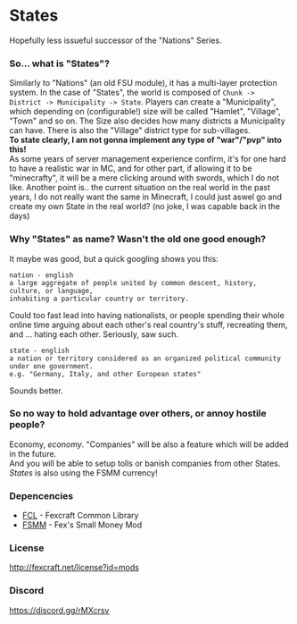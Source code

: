 # States
Hopefully less issueful successor of the "Nations" Series.

### So... what is "States"?
Similarly to "Nations" (an old FSU module), it has a multi-layer protection system.
In the case of "States", the world is composed of `Chunk -> District -> Municipality -> State`.
Players can create a "Municipality", which depending on (configurable!) size will be called "Hamlet", "Village", "Town" and so on.
The Size also decides how many districts a Municipality can have. There is also the "Village" district type for sub-villages.<br>
**To state clearly, I am not gonna implement any type of "war"/"pvp" into this!**<br>
As some years of server management experience confirm, it's for one hard to have a realistic war in MC, and for other part, if allowing it to be "minecrafty", it will be a mere clicking around with swords, which I do not like.
Another point is.. the current situation on the real world in the past years, I do not really want the same in Minecraft, I could just aswel go and create my own State in the real world? (no joke, I was capable back in the days)

### Why "States" as name? Wasn't the old one good enough?
It maybe was good, but a quick googling shows you this:
```
nation - english
a large aggregate of people united by common descent, history, culture, or language,
inhabiting a particular country or territory.
```
Could too fast lead into having nationalists, or people spending their whole online time arguing about each other's real country's stuff, recreating them, and ... hating each other. Seriously, saw such.
```
state - english
a nation or territory considered as an organized political community under one government.
e.g. "Germany, Italy, and other European states"
```
Sounds better.

### So no way to hold advantage over others, or annoy hostile people?
Economy, _economy_.
"Companies" will be also a feature which will be added in the future.<br>
And you will be able to setup tolls or banish companies from other States.<br>
_States_ is also using the FSMM currency!

### Depencencies
- [FCL](https://github.com/Fexcraft/FCL) - Fexcraft Common Library
- [FSMM](https://github.com/Fexcraft/FSMM) - Fex's Small Money Mod

### License
http://fexcraft.net/license?id=mods
### Discord
https://discord.gg/rMXcrsv
